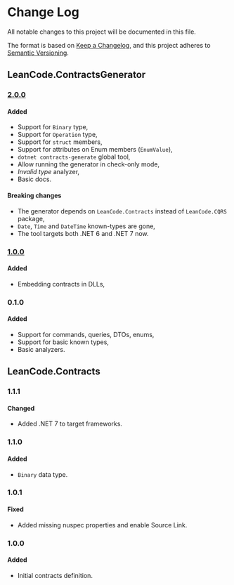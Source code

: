 # Change Log

All notable changes to this project will be documented in this file.

The format is based on [Keep a Changelog](https://keepachangelog.com/en/1.0.0/),
and this project adheres to [Semantic Versioning](https://semver.org/spec/v2.0.0.html).

## LeanCode.ContractsGenerator

### [2.0.0]

#### Added

- Support for `Binary` type,
- Support for `Operation` type,
- Support for `struct` members,
- Support for attributes on Enum members (`EnumValue`),
- `dotnet contracts-generate` global tool,
- Allow running the generator in check-only mode,
- _Invalid type_ analyzer,
- Basic docs.

#### Breaking changes

- The generator depends on `LeanCode.Contracts` instead of `LeanCode.CQRS` package,
- `Date`, `Time` and `DateTime` known-types are gone,
- The tool targets both .NET 6 and .NET 7 now.

### [1.0.0]

#### Added

- Embedding contracts in DLLs,

### 0.1.0

#### Added

- Support for commands, queries, DTOs, enums,
- Support for basic known types,
- Basic analyzers.

## LeanCode.Contracts

### 1.1.1

#### Changed

- Added .NET 7 to target frameworks.

### 1.1.0

#### Added

- `Binary` data type.

### 1.0.1

#### Fixed

- Added missing nuspec properties and enable Source Link.

### 1.0.0

#### Added

- Initial contracts definition.

[1.0.0]: https://github.com/leancodepl/contractsgenerator/compare/v0.1.0-alpha11...v1.0.0
[2.0.0]: https://github.com/leancodepl/contractsgenerator/compare/v1.0.0...v2.0.0-alpha.1
